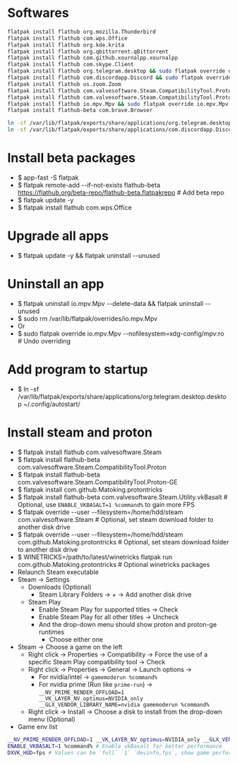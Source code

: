 Softwares
=====
```sh
flatpak install flathub org.mozilla.Thunderbird
flatpak install flathub com.wps.Office
flatpak install flathub org.kde.krita
flatpak install flathub org.qbittorrent.qBittorrent
flatpak install flathub com.github.xournalpp.xournalpp
flatpak install flathub com.skype.Client
flatpak install flathub org.telegram.desktop && sudo flatpak override org.telegram.desktop --filesystem=xdg-desktop
flatpak install flathub com.discordapp.Discord && sudo flatpak override --filesystem=home com.discordapp.Discord
flatpak install flathub us.zoom.Zoom
flatpak install flathub com.valvesoftware.Steam.CompatibilityTool.Proton
flatpak install flathub com.valvesoftware.Steam.CompatibilityTool.Proton-GE
flatpak install flathub io.mpv.Mpv && sudo flatpak override io.mpv.Mpv --filesystem=xdg-config/mpv:ro # Read mpv.conf
flatpak install flathub-beta com.brave.Browser

ln -sf /var/lib/flatpak/exports/share/applications/org.telegram.desktop.desktop ~/.config/autostart
ln -sf /var/lib/flatpak/exports/share/applications/com.discordapp.Discord.desktop ~/.config/autostart
```

Install beta packages
=====
* $ app-fast -S flatpak
* $ flatpak remote-add --if-not-exists flathub-beta https://flathub.org/beta-repo/flathub-beta.flatpakrepo # Add beta repo
* $ flatpak update -y
* $ flatpak install flathub com.wps.Office

Upgrade all apps
=====
* $ flatpak update -y && flatpak uninstall --unused

Uninstall an app
======
* $ flatpak uninstall io.mpv.Mpv --delete-data && flatpak uninstall --unused
* $ sudo rm /var/lib/flatpak/overrides/io.mpv.Mpv
* Or
* $ sudo flatpak override io.mpv.Mpv --nofilesystem=xdg-config/mpv:ro # Undo overriding

Add program to startup
=====
* $ ln -sf /var/lib/flatpak/exports/share/applications/org.telegram.desktop.desktop ~/.config/autostart/

Install steam and proton
=====
* $ flatpak install flathub com.valvesoftware.Steam
* $ flatpak install flathub-beta com.valvesoftware.Steam.CompatibilityTool.Proton
* $ flatpak install flathub-beta com.valvesoftware.Steam.CompatibilityTool.Proton-GE
* $ flatpak install com.github.Matoking.protontricks
* $ flatpak install flathub-beta com.valvesoftware.Steam.Utility.vkBasalt # Optional, use `ENABLE_VKBASALT=1 %command%` to gain more FPS
* $ flatpak override --user --filesystem=/home/hdd/steam com.valvesoftware.Steam # Optional, set steam download folder to another disk drive
* $ flatpak override --user --filesystem=/home/hdd/steam com.github.Matoking.protontricks # Optional, set steam download folder to another disk drive
* $ WINETRICKS=/path/to/latest/winetricks flatpak run com.github.Matoking.protontricks # Optional winetricks packages
* Relaunch Steam executable
* Steam -> Settings
  * Downloads (Optional)
    * Steam Library Folders -> + -> Add another disk drive
  * Steam Play
    * Enable Steam Play for supported titles -> Check
    * Enable Steam Play for all other titles -> Uncheck
    * And the drop-down menu should show proton and proton-ge runtimes
      * Choose either one
* Steam -> Choose a game on the left
  * Right click -> Properties -> Compatibility -> Force the use of a specific Steam Play compatibility tool -> Check
  * Right click -> Properties -> General -> Launch options ->
    * For nvidia/intel -> `gamemoderun %command%`
    * For nvidia prime (Run like `prime-run`) -> `__NV_PRIME_RENDER_OFFLOAD=1 __VK_LAYER_NV_optimus=NVIDIA_only __GLX_VENDOR_LIBRARY_NAME=nvidia gamemoderun %command%`
  * Right click -> Install -> Choose a disk to install from the drop-down menu (Optional)
* Game env list
```sh
__NV_PRIME_RENDER_OFFLOAD=1 __VK_LAYER_NV_optimus=NVIDIA_only __GLX_VENDOR_LIBRARY_NAME=nvidia %command% # Run like prime-run %command%
ENABLE_VKBASALT=1 %command% # Enable vkBasalt for better performance
DXVK_HUD=fps # Values can be `full` `1` `devinfo,fps`, show game performance info
```
